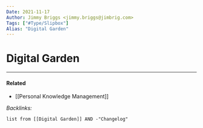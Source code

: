 ```yaml
---
Date: 2021-11-17
Author: Jimmy Briggs <jimmy.briggs@jimbrig.com>
Tags: ["#Type/Slipbox"]
Alias: "Digital Garden"
---
```


# Digital Garden

***

#### Related

- [[Personal Knowledge Management]]

*Backlinks:*

```dataview
list from [[Digital Garden]] AND -"Changelog"
```